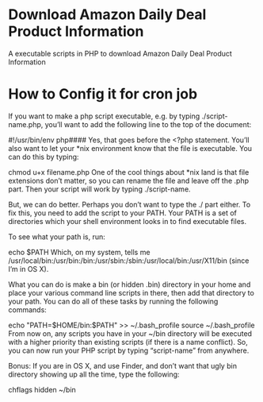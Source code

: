 # Download Amazon Daily Deal Product Information 
A executable scripts in PHP to download Amazon Daily Deal Product Information 


# How to Config it for cron job
If you want to make a php script executable, e.g. by typing ./script-name.php, you’ll want to add the following line to the top of the document:

#!/usr/bin/env php####
Yes, that goes before the <?php statement. You’ll also want to let your *nix environment know that the file is executable. You can do this by typing:

chmod u+x filename.php
One of the cool things about *nix land is that file extensions don’t matter, so you can rename the file and leave off the .php part. Then your script will work by typing ./script-name.

But, we can do better. Perhaps you don’t want to type the ./ part either. To fix this, you need to add the script to your PATH. Your PATH is a set of directories which your shell environment looks in to find executable files.

To see what your path is, run:

echo $PATH
Which, on my system, tells me /usr/local/bin:/usr/bin:/bin:/usr/sbin:/sbin:/usr/local/bin:/usr/X11/bin (since I’m in OS X).

What you can do is make a bin (or hidden .bin) directory in your home and place your various command line scripts in there, then add that directory to your path. You can do all of these tasks by running the following commands:

echo "PATH=\$HOME/bin:\$PATH" >> ~/.bash_profile
source ~/.bash_profile
From now on, any scripts you have in your ~/bin directory will be executed with a higher priority than existing scripts (if there is a name conflict). So, you can now run your PHP script by typing “script-name” from anywhere.

Bonus: If you are in OS X, and use Finder, and don’t want that ugly bin directory showing up all the time, type the following:

chflags hidden ~/bin

